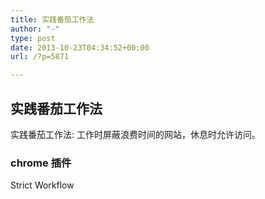 ```yaml
---
title: 实践番茄工作法
author: "-"
type: post
date: 2013-10-23T04:34:52+00:00
url: /?p=5871

---
```

## 实践番茄工作法

实践番茄工作法: 工作时屏蔽浪费时间的网站，休息时允许访问。
### chrome 插件
Strict Workflow